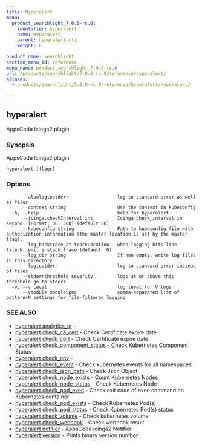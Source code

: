 ```yaml
---
title: Hyperalert
menu:
  product_searchlight_7.0.0-rc.0:
    identifier: hyperalert
    name: Hyperalert
    parent: hyperalert-cli
    weight: 0

product_name: searchlight
section_menu_id: reference
menu_name: product_searchlight_7.0.0-rc.0
url: /products/searchlight/7.0.0-rc.0/reference/hyperalert/
aliases:
  - products/searchlight/7.0.0-rc.0/reference/hyperalert/hyperalert/

---
```

## hyperalert

AppsCode Icinga2 plugin

### Synopsis

AppsCode Icinga2 plugin

```
hyperalert [flags]
```

### Options

```
      --alsologtostderr                  log to standard error as well as files
      --context string                   Use the context in kubeconfig
  -h, --help                             help for hyperalert
      --icinga.checkInterval int         Icinga check_interval in second. [Format: 30, 300] (default 30)
      --kubeconfig string                Path to kubeconfig file with authorization information (the master location is set by the master flag).
      --log_backtrace_at traceLocation   when logging hits line file:N, emit a stack trace (default :0)
      --log_dir string                   If non-empty, write log files in this directory
      --logtostderr                      log to standard error instead of files
      --stderrthreshold severity         logs at or above this threshold go to stderr
  -v, --v Level                          log level for V logs
      --vmodule moduleSpec               comma-separated list of pattern=N settings for file-filtered logging
```

### SEE ALSO

* [hyperalert analytics_id](/products/searchlight/7.0.0-rc.0/reference/hyperalert/hyperalert_analytics_id)	 - 
* [hyperalert check_ca_cert](/products/searchlight/7.0.0-rc.0/reference/hyperalert/hyperalert_check_ca_cert)	 - Check Certificate expire date
* [hyperalert check_cert](/products/searchlight/7.0.0-rc.0/reference/hyperalert/hyperalert_check_cert)	 - Check Certificate expire date
* [hyperalert check_component_status](/products/searchlight/7.0.0-rc.0/reference/hyperalert/hyperalert_check_component_status)	 - Check Kubernetes Component Status
* [hyperalert check_env](/products/searchlight/7.0.0-rc.0/reference/hyperalert/hyperalert_check_env)	 - 
* [hyperalert check_event](/products/searchlight/7.0.0-rc.0/reference/hyperalert/hyperalert_check_event)	 - Check kubernetes events for all namespaces
* [hyperalert check_json_path](/products/searchlight/7.0.0-rc.0/reference/hyperalert/hyperalert_check_json_path)	 - Check Json Object
* [hyperalert check_node_exists](/products/searchlight/7.0.0-rc.0/reference/hyperalert/hyperalert_check_node_exists)	 - Count Kubernetes Nodes
* [hyperalert check_node_status](/products/searchlight/7.0.0-rc.0/reference/hyperalert/hyperalert_check_node_status)	 - Check Kubernetes Node
* [hyperalert check_pod_exec](/products/searchlight/7.0.0-rc.0/reference/hyperalert/hyperalert_check_pod_exec)	 - Check exit code of exec command on Kubernetes container
* [hyperalert check_pod_exists](/products/searchlight/7.0.0-rc.0/reference/hyperalert/hyperalert_check_pod_exists)	 - Check Kubernetes Pod(s)
* [hyperalert check_pod_status](/products/searchlight/7.0.0-rc.0/reference/hyperalert/hyperalert_check_pod_status)	 - Check Kubernetes Pod(s) status
* [hyperalert check_volume](/products/searchlight/7.0.0-rc.0/reference/hyperalert/hyperalert_check_volume)	 - Check kubernetes volume
* [hyperalert check_webhook](/products/searchlight/7.0.0-rc.0/reference/hyperalert/hyperalert_check_webhook)	 - Check webhook result
* [hyperalert notifier](/products/searchlight/7.0.0-rc.0/reference/hyperalert/hyperalert_notifier)	 - AppsCode Icinga2 Notifier
* [hyperalert version](/products/searchlight/7.0.0-rc.0/reference/hyperalert/hyperalert_version)	 - Prints binary version number.


